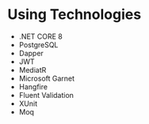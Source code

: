 # Using Technologies 
- .NET CORE 8
- PostgreSQL
- Dapper
- JWT
- MediatR
- Microsoft Garnet
- Hangfire
- Fluent Validation
- XUnit
- Moq

